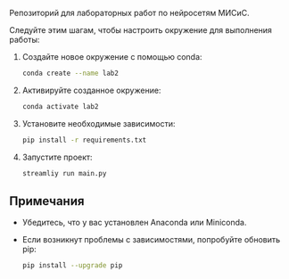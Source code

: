 Репозиторий для лабораторных работ по нейросетям МИСиС.

Следуйте этим шагам, чтобы настроить окружение для выполнения работы:

1. Создайте новое окружение с помощью conda:

   ```bash
   conda create --name lab2
   ```

2. Активируйте созданное окружение:

   ```bash
   conda activate lab2
   ```

3. Установите необходимые зависимости:

   ```bash
   pip install -r requirements.txt
   ```

4. Запустите проект:

   ```bash
   streamliy run main.py
   ```

## Примечания

- Убедитесь, что у вас установлен Anaconda или Miniconda.
- Если возникнут проблемы с зависимостями, попробуйте обновить pip:

  ```bash
  pip install --upgrade pip
  ```
